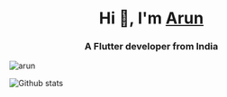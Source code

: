 <h1 align="center">Hi 👋, I'm <a href="https://arun.engineer/" target="blank">
Arun</a></h1>
<h3 align="center">A Flutter developer from India</h3>

<p align="left"> <img src="https://komarev.com/ghpvc/?username=arun&label=Profile%20views&color=0e75b6&style=flat" alt="arun" /> </p>

![Github stats](https://github-readme-stats.vercel.app/api?username=Arun100203)

